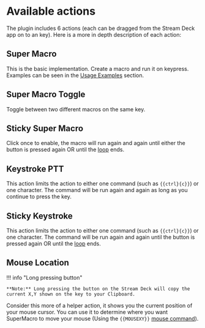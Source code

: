 # Available actions 
The plugin includes 6 actions (each can be dragged from the Stream Deck app on to an key). Here is a more in depth description of each action: 

## Super Macro
This is the basic implementation. Create a macro and run it on keypress. Examples can be seen in the [Usage Examples](./examples.md) section.

## Super Macro Toggle
Toggle between two different macros on the same key.

## Sticky Super Macro
Click once to enable, the macro will run again and again until either the button is pressed again OR until the [loop](./loops.md) ends.

## Keystroke PTT
This action limits the action to either one command (such as `{{ctrl}{c}}`) or one character. The command will be run again and again as long as you continue to press the key.

## Sticky Keystroke
This action limits the action to either one command (such as `{{ctrl}{c}}`) or one character. The command will be run again and again until the button is pressed again OR until the [loop](./loops.md) ends.

## Mouse Location
!!! info "Long pressing button"

    **Note:** Long pressing the button on the Stream Deck will copy the current X,Y shown on the key to your Clipboard.
Consider this more of a helper action, it shows you the current position of your mouse cursor. You can use it to determine where you want SuperMacro to move your mouse (Using the `{{MOUSEXY}}` [mouse command](./commands.md)).
